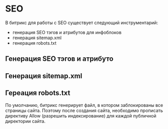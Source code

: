 # SEO
В битрикс для работы с SEO существует следующий инструментарий:
- генерация SEO тэгов и атрибутов для инфоблоков
- генерация sitemap.xml
- генерация robots.txt

## Генерация SEO тэгов и атрибуто

## Генерация sitemap.xml

## Гереация robots.txt
По умолчанию, битрикс генерирует файл, в котором заблокированы все страницы сайта.
Поэтому после создания сайта, необходимо прописать директиву Allow (разрешить индексирование) для каждой публичной директории сайта.
